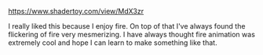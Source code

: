 https://www.shadertoy.com/view/MdX3zr

I really liked this because I enjoy fire. On top of that I've always found the flickering of fire very mesmerizing. I have always thought fire animation was extremely cool and hope I can learn to make something like that.
